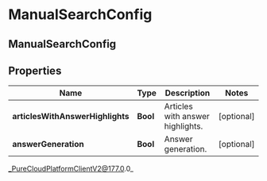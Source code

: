 # ManualSearchConfig

## ManualSearchConfig

## Properties

|Name | Type | Description | Notes|
|------------ | ------------- | ------------- | -------------|
| **articlesWithAnswerHighlights** | **Bool** | Articles with answer highlights. | [optional] |
| **answerGeneration** | **Bool** | Answer generation. | [optional] |



_PureCloudPlatformClientV2@177.0.0_

